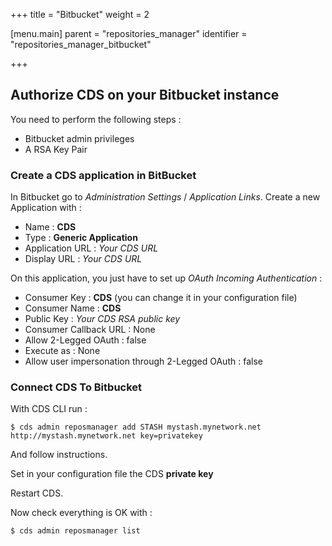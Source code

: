 +++
title = "Bitbucket"
weight = 2

[menu.main]
parent = "repositories_manager"
identifier = "repositories_manager_bitbucket"

+++

## Authorize CDS on your Bitbucket instance
You need to perform the following steps :

 - Bitbucket admin privileges
 - A RSA Key Pair

### Create a CDS application in BitBucket
In Bitbucket go to *Administration Settings* / *Application Links*. Create a new Application with :

 - Name : **CDS**
 - Type : **Generic Application**
 - Application URL : *Your CDS URL*
 - Display URL : *Your CDS URL*

On this application, you just have to set up *OAuth Incoming Authentication* :

 - Consumer Key : **CDS** (you can change it in your configuration file)
 - Consumer Name : **CDS**
 - Public Key : *Your CDS RSA public key*
 - Consumer Callback URL : None
 - Allow 2-Legged OAuth : false
 - Execute as : None
 - Allow user impersonation through 2-Legged OAuth : false

### Connect CDS To Bitbucket
With CDS CLI run :

 ```
 $ cds admin reposmanager add STASH mystash.mynetwork.net http://mystash.mynetwork.net key=privatekey
 ```

And follow instructions.

Set in your configuration file the CDS **private key**

Restart CDS.

Now check everything is OK with :
 ```
 $ cds admin reposmanager list
 ```
